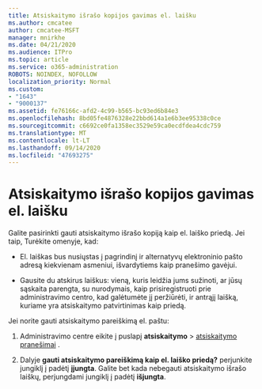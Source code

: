 ```yaml
---
title: Atsiskaitymo išrašo kopijos gavimas el. laišku
ms.author: cmcatee
author: cmcatee-MSFT
manager: mnirkhe
ms.date: 04/21/2020
ms.audience: ITPro
ms.topic: article
ms.service: o365-administration
ROBOTS: NOINDEX, NOFOLLOW
localization_priority: Normal
ms.custom:
- "1643"
- "9000137"
ms.assetid: fe76166c-afd2-4c99-b565-bc93ed6b84e3
ms.openlocfilehash: 8bd05fe4876328e22bbd614a1e6b3ee95338c0ce
ms.sourcegitcommit: c6692ce0fa1358ec3529e59ca0ecdfdea4cdc759
ms.translationtype: MT
ms.contentlocale: lt-LT
ms.lasthandoff: 09/14/2020
ms.locfileid: "47693275"
---
```

# <a name="receive-copy-of-your-billing-statement-in-email"></a>Atsiskaitymo išrašo kopijos gavimas el. laišku

Galite pasirinkti gauti atsiskaitymo išrašo kopiją kaip el. laiško priedą. Jei taip, Turėkite omenyje, kad:
  
- El. laiškas bus nusiųstas į pagrindinį ir alternatyvų elektroninio pašto adresą kiekvienam asmeniui, išvardytiems kaip pranešimo gavėjui.

- Gausite du atskirus laiškus: vieną, kuris leidžia jums sužinoti, ar jūsų sąskaita parengta, su nurodymais, kaip prisiregistruoti prie administravimo centro, kad galėtumėte jį peržiūrėti, ir antrąjį laišką, kuriame yra atsiskaitymo patvirtinimas kaip priedą.

Jei norite gauti atsiskaitymo pareiškimą el. paštu:
  
1. Administravimo centre eikite į puslapį **atsiskaitymo** \> [atsiskaitymo pranešimai](https://go.microsoft.com/fwlink/p/?linkid=853212) .

2. Dalyje **gauti atsiskaitymo pareiškimą kaip el. laiško priedą?** perjunkite jungiklį į padėtį **įjungta**. Galite bet kada nebegauti atsiskaitymo išrašo laiškų, perjungdami jungiklį į padėtį **išjungta**.